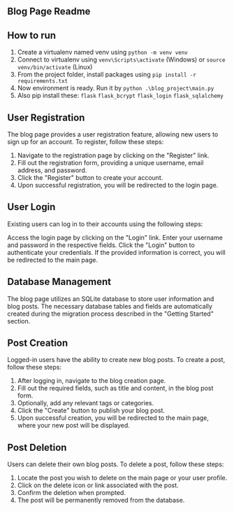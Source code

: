 ## Blog Page Readme

## How to run
1. Create a virtualenv named venv using `python -m venv venv`
2. Connect to virtualenv using `venv\Scripts\activate` (Windows) or `source venv/bin/activate` (Linux)
3. From the project folder, install packages using `pip install -r requirements.txt`
4. Now environment is ready. Run it by `python .\blog_project\main.py`
5. Also pip install these: `flask` `flask_bcrypt` `flask_login` `flask_sqlalchemy`


## User Registration
The blog page provides a user registration feature, allowing new users to sign up for an account. To register, follow these steps:

1. Navigate to the registration page by clicking on the "Register" link.
2. Fill out the registration form, providing a unique username, email address, and password.
3. Click the "Register" button to create your account.
4. Upon successful registration, you will be redirected to the login page.


## User Login
Existing users can log in to their accounts using the following steps:

Access the login page by clicking on the "Login" link.
Enter your username and password in the respective fields.
Click the "Login" button to authenticate your credentials.
If the provided information is correct, you will be redirected to the main page.

## Database Management
The blog page utilizes an SQLite database to store user information and blog posts. The necessary database tables and fields are automatically created during the migration process described in the "Getting Started" section.

## Post Creation
Logged-in users have the ability to create new blog posts. To create a post, follow these steps:

1. After logging in, navigate to the blog creation page.
2. Fill out the required fields, such as title and content, in the blog post form.
3. Optionally, add any relevant tags or categories.
4. Click the "Create" button to publish your blog post.
5. Upon successful creation, you will be redirected to the main page, where your new post will be displayed.

## Post Deletion
Users can delete their own blog posts. To delete a post, follow these steps:

1. Locate the post you wish to delete on the main page or your user profile.
2. Click on the delete icon or link associated with the post.
3. Confirm the deletion when prompted.
4. The post will be permanently removed from the database.
